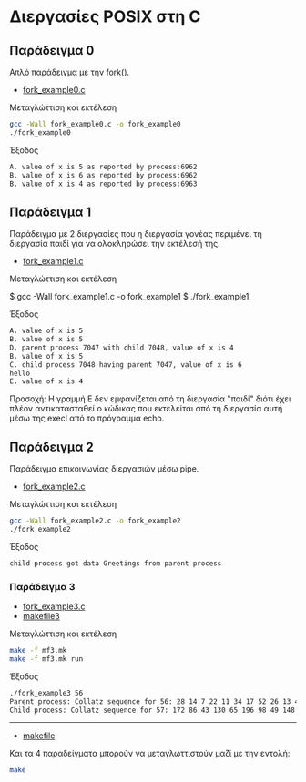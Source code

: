 # Διεργασίες POSIX στη C

## Παράδειγμα 0

Απλό παράδειγμα με την fork().

* [fork_example0.c](fork_example0.c)

Μεταγλώττιση και εκτέλεση

```bash
gcc -Wall fork_example0.c -o fork_example0
./fork_example0
```

Έξοδος

```bash
A. value of x is 5 as reported by process:6962
B. value of x is 6 as reported by process:6962
B. value of x is 4 as reported by process:6963
```

## Παράδειγμα 1

Παράδειγμα με 2 διεργασίες που η διεργασία γονέας περιμένει τη διεργασία παιδί για να ολοκληρώσει την εκτέλεσή της.

* [fork_example1.c](fork_example1.c)

Μεταγλώττιση και εκτέλεση

$ gcc -Wall fork_example1.c -o fork_example1
$ ./fork_example1

Έξοδος

```bash
A. value of x is 5
B. value of x is 5
D. parent process 7047 with child 7048, value of x is 4
B. value of x is 5
C. child process 7048 having parent 7047, value of x is 6
hello
E. value of x is 4
```

Προσοχή: Η γραμμή Ε δεν εμφανίζεται από τη διεργασία "παιδί" διότι έχει πλέον αντικατασταθεί ο κώδικας που εκτελείται από τη διεργασία αυτή μέσω της execl από το πρόγραμμα echo.

## Παράδειγμα 2

Παράδειγμα επικοινωνίας διεργασιών μέσω pipe.

* [fork_example2.c](fork_example2.c)

Μεταγλώττιση και εκτέλεση

```bash
gcc -Wall fork_example2.c -o fork_example2
./fork_example2
```

Έξοδος

```bash
child process got data Greetings from parent process
```

### Παράδειγμα 3

* [fork_example3.c](fork_example3.c)
* [makefile3](makefile3)

Μεταγλώττιση και εκτέλεση

```bash
make -f mf3.mk
make -f mf3.mk run
```

Έξοδος

```bash
./fork_example3 56
Parent process: Collatz sequence for 56: 28 14 7 22 11 34 17 52 26 13 40 20 10 5 16 8 4 2 1
Child process: Collatz sequence for 57: 172 86 43 130 65 196 98 49 148 74 37 112 56 28 14 7 22 11 34 17 52 26 13 40 20 10 5 16 8 4 2 1
```

---

* [makefile](makefile)

Και τα 4 παραδείγματα μπορούν να μεταγλωττιστούν μαζί με την εντολή:

```bash
make
```
